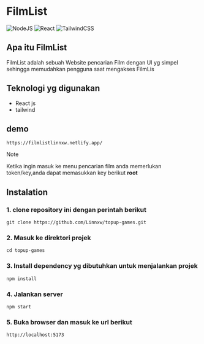 # FilmList
![NodeJS](https://img.shields.io/badge/node.js-6DA55F?style=for-the-badge&logo=node.js&logoColor=white)  ![React](https://img.shields.io/badge/react-%2320232a.svg?style=for-the-badge&logo=react&logoColor=%2361DAFB)  ![TailwindCSS](https://img.shields.io/badge/tailwindcss-%2338B2AC.svg?style=for-the-badge&logo=tailwind-css&logoColor=white)

## Apa itu FilmList
 FilmList adalah sebuah Website pencarian Film dengan UI yg simpel sehingga memudahkan pengguna saat mengakses FilmLis

## Teknologi yg digunakan 
 - React js
 - tailwind

## demo 
```
https://filmlistlinnxw.netlify.app/
```
> [!NOTE]
> Ketika ingin masuk ke menu pencarian film anda memerlukan token/key,anda dapat memasukkan key berikut **root**

## Instalation
### 1. clone repository ini dengan perintah berikut 
```
git clone https://github.com/Linnxw/topup-games.git
```
### 2. Masuk ke direktori projek 
```
cd topup-games
```
### 3. Install dependency yg dibutuhkan untuk menjalankan projek
```
npm install
```
### 4. Jalankan server
```
npm start
```
### 5. Buka browser dan masuk ke url berikut
```
http://localhost:5173
```
